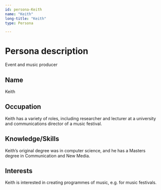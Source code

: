 ```yaml
---
id: persona-Keith
name: "Keith"
long-title: "Keith"
type: Persona

---
```


# Persona description

Event and music producer

## Name

Keith

## Occupation

Keith has a variety of roles, including researcher and lecturer at a university and communications director of a music festival.

## Knowledge/Skills

Keith’s original degree was in computer science, and he has a Masters degree in Communication and New Media.

## Interests

Keith is interested in creating programmes of music, e.g. for music festivals.
